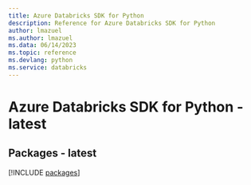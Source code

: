 ```yaml
---
title: Azure Databricks SDK for Python
description: Reference for Azure Databricks SDK for Python
author: lmazuel
ms.author: lmazuel
ms.data: 06/14/2023
ms.topic: reference
ms.devlang: python
ms.service: databricks
---
```

# Azure Databricks SDK for Python - latest
## Packages - latest
[!INCLUDE [packages](databricks-index.md)]